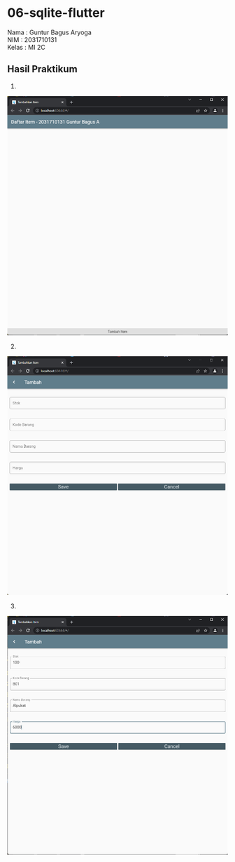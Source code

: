# 06-sqlite-flutter

Nama : Guntur Bagus Aryoga <br>
NIM : 2031710131 <br>
Kelas : MI 2C<br>

## Hasil Praktikum

1. <br>
![Screenshot Dashboard Oracle](img/Screenshot%201.png)

2. <br>
![Screenshot Dashboard Oracle](img/Screenshot%202.png)

3. <br>
![Screenshot Dashboard Oracle](img/Screenshot%203.png)